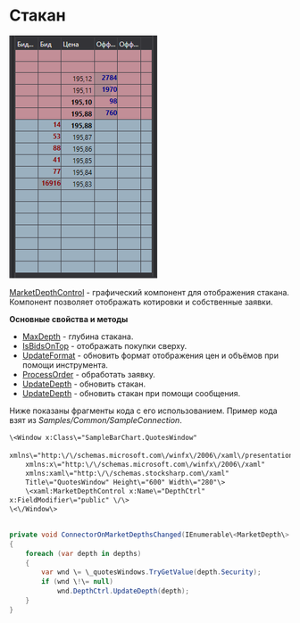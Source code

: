 # Стакан

![GUI MarketDepthControl](../images/GUI_MarketDepthControl.png)

[MarketDepthControl](../api/StockSharp.Xaml.MarketDepthControl.html) \- графический компонент для отображения стакана. Компонент позволяет отображать котировки и собственные заявки. 

**Основные свойства и методы**

- [MaxDepth](../api/StockSharp.Xaml.MarketDepthControl.MaxDepth.html) \- глубина стакана.
- [IsBidsOnTop](../api/StockSharp.Xaml.MarketDepthControl.IsBidsOnTop.html) \- отображать покупки сверху.
- [UpdateFormat](../api/StockSharp.Xaml.MarketDepthControl.UpdateFormat.html) \- обновить формат отображения цен и объёмов при помощи инструмента.
- [ProcessOrder](../api/StockSharp.Xaml.MarketDepthControl.ProcessOrder.html) \- обработать заявку.
- [UpdateDepth](../api/StockSharp.Xaml.MarketDepthControl.UpdateDepth.html) \- обновить стакан.
- [UpdateDepth](../api/StockSharp.Xaml.MarketDepthControl.UpdateDepth.html) \- обновить стакан при помощи сообщения.

Ниже показаны фрагменты кода с его использованием. Пример кода взят из *Samples\/Common\/SampleConnection*. 

```xaml
\<Window x:Class\="SampleBarChart.QuotesWindow"
    xmlns\="http:\/\/schemas.microsoft.com\/winfx\/2006\/xaml\/presentation"
    xmlns:x\="http:\/\/schemas.microsoft.com\/winfx\/2006\/xaml"
    xmlns:xaml\="http:\/\/schemas.stocksharp.com\/xaml"
    Title\="QuotesWindow" Height\="600" Width\="280"\>
	\<xaml:MarketDepthControl x:Name\="DepthCtrl" x:FieldModifier\="public" \/\>
\<\/Window\>
	  				
```
```cs
private void ConnectorOnMarketDepthsChanged(IEnumerable\<MarketDepth\> depths)
{
	foreach (var depth in depths)
	{
		var wnd \= \_quotesWindows.TryGetValue(depth.Security);
		if (wnd \!\= null)
			wnd.DepthCtrl.UpdateDepth(depth);
	}
}
	  				
```
